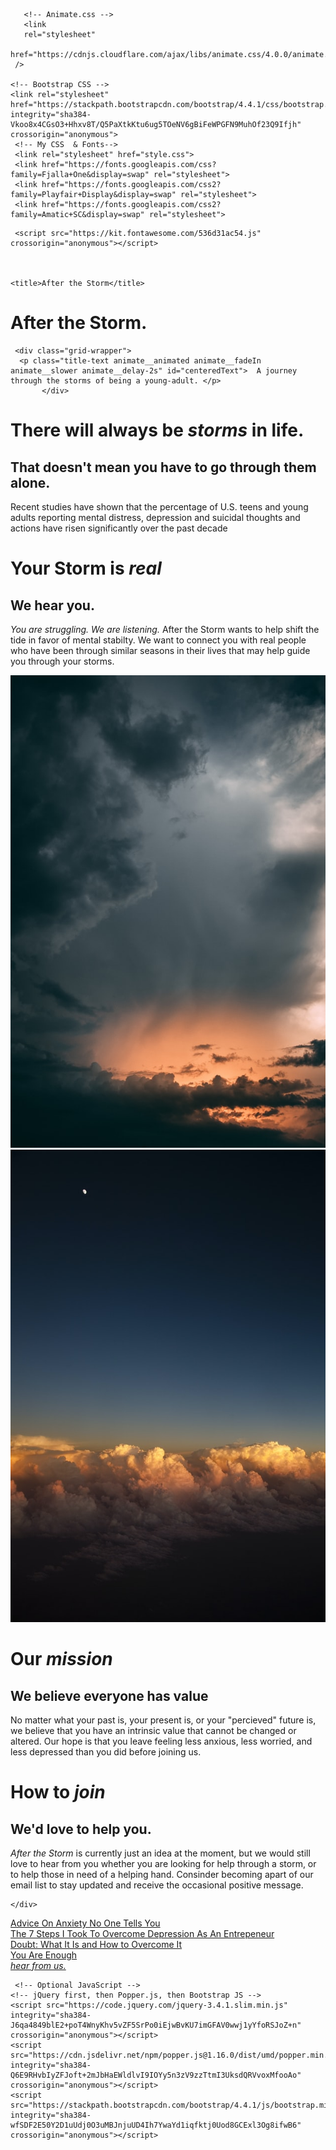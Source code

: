 <!doctype html>
<html lang="en">
  <head>
    <!-- Required meta tags -->
    <meta charset="utf-8">
    <meta name="viewport" content="width=device-width, initial-scale=1, shrink-to-fit=no">

       <!-- Animate.css -->
       <link
       rel="stylesheet"
       href="https://cdnjs.cloudflare.com/ajax/libs/animate.css/4.0.0/animate.min.css"
     />

    <!-- Bootstrap CSS -->
    <link rel="stylesheet" href="https://stackpath.bootstrapcdn.com/bootstrap/4.4.1/css/bootstrap.min.css" integrity="sha384-Vkoo8x4CGsO3+Hhxv8T/Q5PaXtkKtu6ug5TOeNV6gBiFeWPGFN9MuhOf23Q9Ifjh" crossorigin="anonymous">
     <!-- My CSS  & Fonts-->
     <link rel="stylesheet" href="style.css">
     <link href="https://fonts.googleapis.com/css?family=Fjalla+One&display=swap" rel="stylesheet">
     <link href="https://fonts.googleapis.com/css2?family=Playfair+Display&display=swap" rel="stylesheet">
     <link href="https://fonts.googleapis.com/css2?family=Amatic+SC&display=swap" rel="stylesheet">
<!-- Font Awesome -->
     <script src="https://kit.fontawesome.com/536d31ac54.js" crossorigin="anonymous"></script>



    <title>After the Storm</title>

  </head>

<body>

 <div class="grid-wrapper">   
<h1 class="title animate__animated animate__fadeIn animate__slower" id="centeredText">  After the Storm.   </h1>
     </div> 

     <div class="grid-wrapper">   
      <p class="title-text animate__animated animate__fadeIn animate__slower animate__delay-2s" id="centeredText">  A journey through the storms of being a young-adult. </p>
           </div> 
      


<!-- Sub Header Sections -->

 <div class="section-one-grid-wrapper">
  
  <div class="container">
    <div class="row">
      <div class="col-sm-6 section-one-child-text animate__animated animate__fadeIn animate__slower">
  <h1> There will always be <em class="em-color">  storms </em> in life.</h1>
  <h2> That doesn't mean you have to go through them alone.</h2>
  <p> Recent studies have shown that the percentage of U.S. teens and young adults reporting mental distress, depression and suicidal thoughts and actions have risen significantly over the past decade</p>
  <h1> Your Storm is <em class="em-color"> real</em></h1>
  <h2> We hear you.</h2>
  <p> <em>You are struggling. We are listening.</em> 
    After the Storm wants to help shift the tide in favor of mental stabilty. We want to connect you with real people who have been through similar seasons in their lives that may help guide you through your storms.
    </p>
      </div>
      <div class="col-sm-6 ">
        <img class="section-one-child-image" src="images/images/alone.jpeg" />
       </div>
    </div>
  </div>
</div>

<div class="container">
  <div class="row">
    <div class="col-sm-6 ">
      <img class="section-one-child-image" src="images/images/clouds2.jpeg" />
     </div>
  </div>
    <div class="col-sm-6 section-one-child-text animate__animated animate__fadeIn animate__slower">
<h1> Our <em class="em-color-2"><strong>  mission</strong>  </em></h1>
<h2> We believe everyone has value</h2>
<p> No matter what your past is, your present is, or your "percieved" future is, we believe that you have an intrinsic value that cannot be changed or altered. Our hope is that you leave feeling less anxious, less worried, and less depressed than you did before joining us.</p>
<h1> How to  <em class="em-color-2"> join </em></h1>
<h2> We'd love to help you.</h2>
<p> <em>After the Storm </em> 
  is currently just an idea at the moment, but we would still love to hear from you whether you are looking for help through a storm, or to help those in need of a helping hand. Consinder becoming apart of our email list to stay updated and receive the occasional positive message.
  </p>

    </div>
</div>


<div class="container">
  <div class="row row-2">
    <div class="col-sm-6 ">
     <a class="coolLinks" href="https://medium.com/personal-growth/advice-on-anxiety-no-one-tells-you-4cf397843200"> Advice On Anxiety No One Tells You  </a>
     </div>
     <div class="col-sm-6 ">
      <a class="coolLinks2" href="https://entrepreneurshandbook.co/the-7-steps-i-took-to-overcome-depression-as-an-entrepreneur-af9b5b979088"> The 7 Steps I Took To Overcome Depression As An Entrepeneur  </a>
      </div>
      <div class="col-sm-6 ">
        <a class="coolLinks3" href="https://medium.com/personal-growth/doubt-what-it-is-and-how-to-overcome-it-8532431b2f7"> Doubt: What It Is and How to Overcome It  </a>
        </div>
        <div class="col-sm-6 ">
          <a class="coolLinks4" href="https://medium.com/personal-growth/you-are-enough-dc2995d27352"> You Are Enough  </a>
          </div>

  </div>
</div>
<div class="btn-container">
  <a class="btn btn-primary btn-lg" href="https://mailchi.mp/865e06e3c521/afterthestorm" role="button"> <em>hear from us. </em> </a>
</div>
</div>





</div>

</body>

     <!-- Optional JavaScript -->
    <!-- jQuery first, then Popper.js, then Bootstrap JS -->
    <script src="https://code.jquery.com/jquery-3.4.1.slim.min.js" integrity="sha384-J6qa4849blE2+poT4WnyKhv5vZF5SrPo0iEjwBvKU7imGFAV0wwj1yYfoRSJoZ+n" crossorigin="anonymous"></script>
    <script src="https://cdn.jsdelivr.net/npm/popper.js@1.16.0/dist/umd/popper.min.js" integrity="sha384-Q6E9RHvbIyZFJoft+2mJbHaEWldlvI9IOYy5n3zV9zzTtmI3UksdQRVvoxMfooAo" crossorigin="anonymous"></script>
    <script src="https://stackpath.bootstrapcdn.com/bootstrap/4.4.1/js/bootstrap.min.js" integrity="sha384-wfSDF2E50Y2D1uUdj0O3uMBJnjuUD4Ih7YwaYd1iqfktj0Uod8GCExl3Og8ifwB6" crossorigin="anonymous"></script>
</html>
